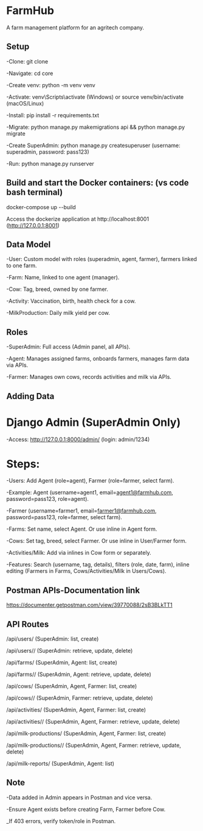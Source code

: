# FarmHub

A farm management platform for an agritech company.


## Setup

-Clone: git clone <repo-url>

-Navigate: cd core

-Create venv: python -m venv venv

-Activate: venv\Scripts\activate (Windows) or source venv/bin/activate (macOS/Linux)

-Install: pip install -r requirements.txt

-Migrate: python manage.py makemigrations api && python manage.py migrate

-Create SuperAdmin: python manage.py createsuperuser (username: superadmin, password: pass123)

-Run: python manage.py runserver


## Build and start the Docker containers: (vs code bash terminal)

docker-compose up --build

Access the dockerize application at http://localhost:8001 
(http://127.0.0.1:8001)





## Data Model

-User: Custom model with roles (superadmin, agent, farmer), farmers linked to one farm.

-Farm: Name, linked to one agent (manager).

-Cow: Tag, breed, owned by one farmer.

-Activity: Vaccination, birth, health check for a cow.

-MilkProduction: Daily milk yield per cow.




## Roles
-SuperAdmin: Full access (Admin panel, all APIs).

-Agent: Manages assigned farms, onboards farmers, manages farm data via APIs.

-Farmer: Manages own cows, records activities and milk via APIs.





## Adding Data

# Django Admin (SuperAdmin Only)

-Access: http://127.0.0.1:8000/admin/ (login: admin/1234)

# Steps:

-Users: Add Agent (role=agent), Farmer (role=farmer, select farm).

-Example: Agent (username=agent1, email=agent1@farmhub.com, password=pass123, role=agent).

-Farmer (username=farmer1, email=farmer1@farmhub.com, password=pass123, role=farmer, select farm).

-Farms: Set name, select Agent. Or use inline in Agent form.

-Cows: Set tag, breed, select Farmer. Or use inline in User/Farmer form.

-Activities/Milk: Add via inlines in Cow form or separately.

-Features: Search (username, tag, details), filters (role, date, farm), inline editing (Farmers in Farms, Cows/Activities/Milk in Users/Cows).




## Postman APIs-Documentation link

https://documenter.getpostman.com/view/39770088/2sB3BLkTT1




## API Routes

/api/users/ (SuperAdmin: list, create)

/api/users/<pk>/ (SuperAdmin: retrieve, update, delete)

/api/farms/ (SuperAdmin, Agent: list, create)

/api/farms/<pk>/ (SuperAdmin, Agent: retrieve, update, delete)

/api/cows/ (SuperAdmin, Agent, Farmer: list, create)

/api/cows/<pk>/ (SuperAdmin, Farmer: retrieve, update, delete)

/api/activities/ (SuperAdmin, Agent, Farmer: list, create)

/api/activities/<pk>/ (SuperAdmin, Agent, Farmer: retrieve, update, delete)

/api/milk-productions/ (SuperAdmin, Agent, Farmer: list, create)

/api/milk-productions/<pk>/ (SuperAdmin, Agent, Farmer: retrieve, update, delete)

/api/milk-reports/ (SuperAdmin, Agent: list)




## Note
-Data added in Admin appears in Postman and vice versa.

-Ensure Agent exists before creating Farm, Farmer before Cow.

_If 403 errors, verify token/role in Postman.



